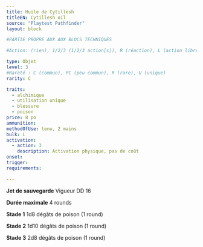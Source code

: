 ```yaml
---
title: Huile de Cytillesh
titleEN: Cytillesh oil
source: "Playtest Pathfinder"
layout: block

#PARTIE PROPRE AUX AUX BLOCS TECHNIQUES

#Action: (rien), 1/2/3 (1/2/3 action[s]), R (réaction), L (action libre)

type: Objet
level: 3
#Rareté : C (commun), PC (peu commun), R (rare), U (unique)
rarity: C

traits:
  - alchimique
  - utilisation unique
  - blessure
  - poison
price: 8 po
ammunition:
methodOfUse: tenu, 2 mains
bulk: L
activation: 
  - action: 3
    description: Activation physique, pas de coût
onset: 
trigger:
requirements:

---
```


**Jet de sauvegarde** Vigueur DD 16

**Durée maximale** 4 rounds

**Stade 1** 1d8 dégâts de poison (1 round)

**Stade 2** 1d10 dégâts de poison (1 round)

**Stade 3** 2d8 dégâts de poison (1 round)